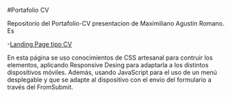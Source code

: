 #Portafolio CV

Repositorio del Portafolio-CV presentacion de Maximiliano Agustín Romano. Es

-[Landing Page tipo CV](https://RomanoMaxi.github.io/Portafolio-CV)

En esta página se uso conocimientos de CSS artesanal para contruir los elementos, aplicando Responsive Desing para adaptarla a los distintos dispositivos móviles.
Además, usando JavaScript para el uso de un menú desplegable y que se adapte al dispositivo con el envío del formulario a través del FromSubmit.
